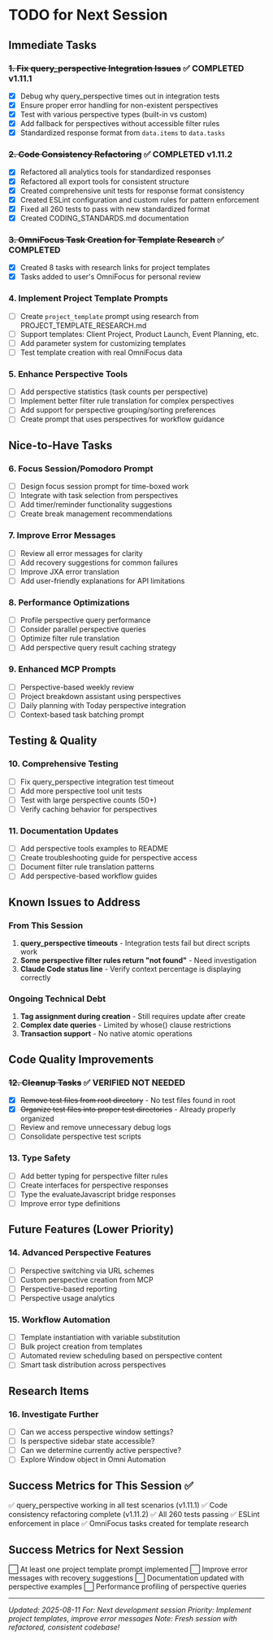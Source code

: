 # TODO for Next Session

## Immediate Tasks

### ~~1. Fix query_perspective Integration Issues~~ ✅ COMPLETED v1.11.1
- [x] Debug why query_perspective times out in integration tests
- [x] Ensure proper error handling for non-existent perspectives
- [x] Test with various perspective types (built-in vs custom)
- [x] Add fallback for perspectives without accessible filter rules
- [x] Standardized response format from `data.items` to `data.tasks`

### ~~2. Code Consistency Refactoring~~ ✅ COMPLETED v1.11.2
- [x] Refactored all analytics tools for standardized responses
- [x] Refactored all export tools for consistent structure
- [x] Created comprehensive unit tests for response format consistency
- [x] Created ESLint configuration and custom rules for pattern enforcement
- [x] Fixed all 260 tests to pass with new standardized format
- [x] Created CODING_STANDARDS.md documentation

### ~~3. OmniFocus Task Creation for Template Research~~ ✅ COMPLETED
- [x] Created 8 tasks with research links for project templates
- [x] Tasks added to user's OmniFocus for personal review

### 4. Implement Project Template Prompts
- [ ] Create `project_template` prompt using research from PROJECT_TEMPLATE_RESEARCH.md
- [ ] Support templates: Client Project, Product Launch, Event Planning, etc.
- [ ] Add parameter system for customizing templates
- [ ] Test template creation with real OmniFocus data

### 5. Enhance Perspective Tools
- [ ] Add perspective statistics (task counts per perspective)
- [ ] Implement better filter rule translation for complex perspectives
- [ ] Add support for perspective grouping/sorting preferences
- [ ] Create prompt that uses perspectives for workflow guidance

## Nice-to-Have Tasks

### 6. Focus Session/Pomodoro Prompt
- [ ] Design focus session prompt for time-boxed work
- [ ] Integrate with task selection from perspectives
- [ ] Add timer/reminder functionality suggestions
- [ ] Create break management recommendations

### 7. Improve Error Messages
- [ ] Review all error messages for clarity
- [ ] Add recovery suggestions for common failures
- [ ] Improve JXA error translation
- [ ] Add user-friendly explanations for API limitations

### 8. Performance Optimizations
- [ ] Profile perspective query performance
- [ ] Consider parallel perspective queries
- [ ] Optimize filter rule translation
- [ ] Add perspective query result caching strategy

### 9. Enhanced MCP Prompts
- [ ] Perspective-based weekly review
- [ ] Project breakdown assistant using perspectives
- [ ] Daily planning with Today perspective integration
- [ ] Context-based task batching prompt

## Testing & Quality

### 10. Comprehensive Testing
- [ ] Fix query_perspective integration test timeout
- [ ] Add more perspective tool unit tests
- [ ] Test with large perspective counts (50+)
- [ ] Verify caching behavior for perspectives

### 11. Documentation Updates
- [ ] Add perspective tools examples to README
- [ ] Create troubleshooting guide for perspective access
- [ ] Document filter rule translation patterns
- [ ] Add perspective-based workflow guides

## Known Issues to Address

### From This Session
1. **query_perspective timeouts** - Integration tests fail but direct scripts work
2. **Some perspective filter rules return "not found"** - Need investigation
3. **Claude Code status line** - Verify context percentage is displaying correctly

### Ongoing Technical Debt
1. **Tag assignment during creation** - Still requires update after create
2. **Complex date queries** - Limited by whose() clause restrictions
3. **Transaction support** - No native atomic operations

## Code Quality Improvements

### ~~12. Cleanup Tasks~~ ✅ VERIFIED NOT NEEDED
- [x] ~~Remove test files from root directory~~ - No test files found in root
- [x] ~~Organize test files into proper test directories~~ - Already properly organized
- [ ] Review and remove unnecessary debug logs
- [ ] Consolidate perspective test scripts

### 13. Type Safety
- [ ] Add better typing for perspective filter rules
- [ ] Create interfaces for perspective responses
- [ ] Type the evaluateJavascript bridge responses
- [ ] Improve error type definitions

## Future Features (Lower Priority)

### 14. Advanced Perspective Features
- [ ] Perspective switching via URL schemes
- [ ] Custom perspective creation from MCP
- [ ] Perspective-based reporting
- [ ] Perspective usage analytics

### 15. Workflow Automation
- [ ] Template instantiation with variable substitution
- [ ] Bulk project creation from templates
- [ ] Automated review scheduling based on perspective content
- [ ] Smart task distribution across perspectives

## Research Items

### 16. Investigate Further
- [ ] Can we access perspective window settings?
- [ ] Is perspective sidebar state accessible?
- [ ] Can we determine currently active perspective?
- [ ] Explore Window object in Omni Automation

## Success Metrics for This Session ✅

✅ query_perspective working in all test scenarios (v1.11.1)
✅ Code consistency refactoring complete (v1.11.2)
✅ All 260 tests passing
✅ ESLint enforcement in place
✅ OmniFocus tasks created for template research

## Success Metrics for Next Session

⬜ At least one project template prompt implemented
⬜ Improve error messages with recovery suggestions
⬜ Documentation updated with perspective examples
⬜ Performance profiling of perspective queries

---

*Updated: 2025-08-11*
*For: Next development session*
*Priority: Implement project templates, improve error messages*
*Note: Fresh session with refactored, consistent codebase!*